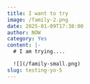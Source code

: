 ```yaml
---
title: I want to try
image: /family-2.png
date: 2025-01-09T17:38:00
author: NOW
category: Yes
content: |-
  # I am trying....

  ![](/family-small.png)
slug: testing-yo-5
---
```


